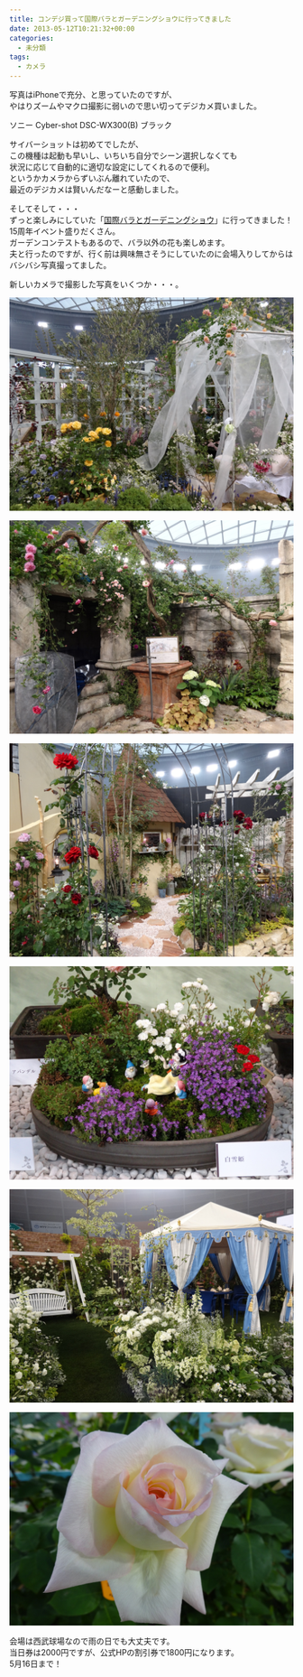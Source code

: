 ```yaml
---
title: コンデジ買って国際バラとガーデニングショウに行ってきました
date: 2013-05-12T10:21:32+00:00
categories:
  - 未分類
tags:
  - カメラ
---
```

写真はiPhoneで充分、と思っていたのですが、  
やはりズームやマクロ撮影に弱いので思い切ってデジカメ買いました。

ソニー Cyber-shot DSC-WX300(B) ブラック

<!--more-->

サイバーショットは初めてでしたが、  
この機種は起動も早いし、いちいち自分でシーン選択しなくても  
状況に応じて自動的に適切な設定にしてくれるので便利。  
というかカメラからずいぶん離れていたので、  
最近のデジカメは賢いんだなーと感動しました。

そしてそして・・・  
ずっと楽しみにしていた「<a href="http://www.bara21.jp/15kai/index.html" title="国際バラとガーデニングショウ" target="_blank">国際バラとガーデニングショウ</a>」に行ってきました！  
15周年イベント盛りだくさん。  
ガーデンコンテストもあるので、バラ以外の花も楽しめます。  
夫と行ったのですが、行く前は興味無さそうにしていたのに会場入りしてからはバシバシ写真撮ってました。

新しいカメラで撮影した写真をいくつか・・・。

![国際バラとガーデニングショウ1](./DSC00011.jpg)

![国際バラとガーデニングショウ2](./DSC00032.jpg)

![国際バラとガーデニングショウ3](./DSC00037.jpg)

![国際バラとガーデニングショウ4](./DSC00054.jpg)

![国際バラとガーデニングショウ5](./DSC00079.jpg)

![国際バラとガーデニングショウ6](./DSC00087.jpg)

会場は西武球場なので雨の日でも大丈夫です。  
当日券は2000円ですが、公式HPの割引券で1800円になります。  
5月16日まで！

 [1]: http://www.amazon.co.jp/gp/product/B00BQ6VHQI/ref=as_li_ss_il?ie=UTF8&camp=247&creative=7399&creativeASIN=B00BQ6VHQI&linkCode=as2&tag=check-22
 [2]: http://www.amazon.co.jp/gp/product/B00BQ6VHQI/ref=as_li_ss_tl?ie=UTF8&camp=247&creative=7399&creativeASIN=B00BQ6VHQI&linkCode=as2&tag=check-22
